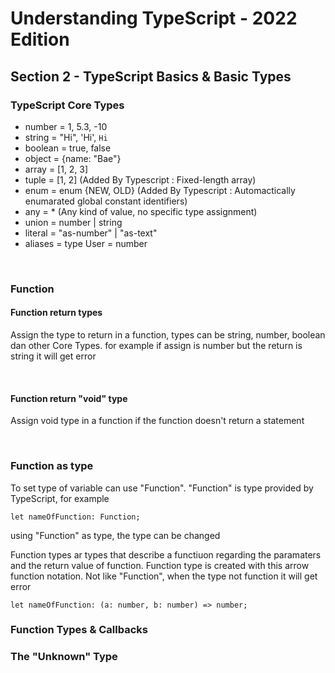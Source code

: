 # Understanding TypeScript - 2022 Edition

## Section 2 - TypeScript Basics & Basic Types

### TypeScript Core Types

- number = 1, 5.3, -10
- string = "Hi", 'Hi', `Hi`
- boolean = true, false
- object = {name: "Bae"}
- array = [1, 2, 3]
- tuple = [1, 2] (Added By Typescript : Fixed-length array)
- enum = enum {NEW, OLD} (Added By Typescript : Automactically enumarated global constant identifiers)
- any = \* (Any kind of value, no specific type assignment)
- union = number | string
- literal = "as-number" | "as-text"
- aliases = type User = number

<br>

### Function

#### Function return types

Assign the type to return in a function, types can be string, number, boolean dan other Core Types.
for example if assign is number but the return is string it will get error

<br>

#### Function return "void" type

Assign void type in a function if the function doesn't return a statement

<br>

### Function as type

To set type of variable can use "Function". "Function" is type provided by TypeScript, for example

```
let nameOfFunction: Function;
```

using "Function" as type, the type can be changed

Function types ar types that describe a functiuon regarding the paramaters and the return value of function.
Function type is created with this arrow function notation. Not like "Function", when the type not function it will get error

```
let nameOfFunction: (a: number, b: number) => number;
```

### Function Types & Callbacks


### The "Unknown" Type
